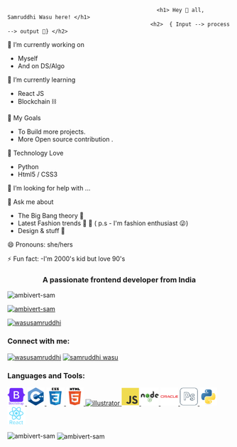 

  <img src="https://user-images.githubusercontent.com/74984661/112729795-09d65b80-8f54-11eb-8978-0fe8be63cd37.gif" alt="">



                                                   <h1> Hey 👋 all, Samruddhi Wasu here! </h1>
                                                 <h2>  { Input --> process --> output 🌼} </h2>
                                                   









 🔭 I’m currently working on 
- Myself
- And on DS/Algo
 
🌱 I’m currently learning
- React JS
- Blockchain ⛓

📌 My Goals 
- To Build more projects.
- More Open source contribution .
 
💜 Technology Love
- Python
- Html5 / CSS3
 
 🤔 I’m looking for help with ...

 💬 Ask me about 
-  The Big Bang theory 🎥
-  Latest Fashion trends 👟 👒
  ( p.s - I'm fashion enthusiast 😜)
- Design & stuff 🎨
  
 

 😄 Pronouns: she/hers

 ⚡ Fun fact: 
 -I'm 2000's kid but love 90's
 
 
 <h3 align="center">A passionate frontend developer from India</h3>

<p align="left"> <img src="https://komarev.com/ghpvc/?username=ambivert-sam&label=Profile%20views&color=0e75b6&style=flat" alt="ambivert-sam" /> </p>

<p align="left"> <a href="https://github.com/ryo-ma/github-profile-trophy"><img src="https://github-profile-trophy.vercel.app/?username=ambivert-sam" alt="ambivert-sam" /></a> </p>

<p align="left"> <a href="https://twitter.com/wasusamruddhi" target="blank"><img src="https://img.shields.io/twitter/follow/wasusamruddhi?logo=twitter&style=for-the-badge" alt="wasusamruddhi" /></a> </p>

<h3 align="left">Connect with me:</h3>
<p align="left">
<a href="https://twitter.com/wasusamruddhi" target="blank"><img align="center" src="https://cdn.jsdelivr.net/npm/simple-icons@3.0.1/icons/twitter.svg" alt="wasusamruddhi" height="30" width="40" /></a>
<a href="https://linkedin.com/in/samruddhi wasu" target="blank"><img align="center" src="https://cdn.jsdelivr.net/npm/simple-icons@3.0.1/icons/linkedin.svg" alt="samruddhi wasu" height="30" width="40" /></a>
</p>

<h3 align="left">Languages and Tools:</h3>
<p align="left"> <a href="https://getbootstrap.com" target="_blank"> <img src="https://raw.githubusercontent.com/devicons/devicon/master/icons/bootstrap/bootstrap-plain-wordmark.svg" alt="bootstrap" width="40" height="40"/> </a> <a href="https://www.w3schools.com/cpp/" target="_blank"> <img src="https://raw.githubusercontent.com/devicons/devicon/master/icons/cplusplus/cplusplus-original.svg" alt="cplusplus" width="40" height="40"/> </a> <a href="https://www.w3schools.com/css/" target="_blank"> <img src="https://raw.githubusercontent.com/devicons/devicon/master/icons/css3/css3-original-wordmark.svg" alt="css3" width="40" height="40"/> </a> <a href="https://www.w3.org/html/" target="_blank"> <img src="https://raw.githubusercontent.com/devicons/devicon/master/icons/html5/html5-original-wordmark.svg" alt="html5" width="40" height="40"/> </a> <a href="https://www.adobe.com/in/products/illustrator.html" target="_blank"> <img src="https://www.vectorlogo.zone/logos/adobe_illustrator/adobe_illustrator-icon.svg" alt="illustrator" width="40" height="40"/> </a> <a href="https://developer.mozilla.org/en-US/docs/Web/JavaScript" target="_blank"> <img src="https://raw.githubusercontent.com/devicons/devicon/master/icons/javascript/javascript-original.svg" alt="javascript" width="40" height="40"/> </a> <a href="https://nodejs.org" target="_blank"> <img src="https://raw.githubusercontent.com/devicons/devicon/master/icons/nodejs/nodejs-original-wordmark.svg" alt="nodejs" width="40" height="40"/> </a> <a href="https://www.oracle.com/" target="_blank"> <img src="https://raw.githubusercontent.com/devicons/devicon/master/icons/oracle/oracle-original.svg" alt="oracle" width="40" height="40"/> </a> <a href="https://www.photoshop.com/en" target="_blank"> <img src="https://raw.githubusercontent.com/devicons/devicon/master/icons/photoshop/photoshop-line.svg" alt="photoshop" width="40" height="40"/> </a> <a href="https://www.python.org" target="_blank"> <img src="https://raw.githubusercontent.com/devicons/devicon/master/icons/python/python-original.svg" alt="python" width="40" height="40"/> </a> <a href="https://reactjs.org/" target="_blank"> <img src="https://raw.githubusercontent.com/devicons/devicon/master/icons/react/react-original-wordmark.svg" alt="react" width="40" height="40"/> </a> </p>

<p><img align="left" src="https://github-readme-stats.vercel.app/api/top-langs?username=ambivert-sam&show_icons=true&locale=en&layout=compact" alt="ambivert-sam" /></p>

<p>&nbsp;<img align="center" src="https://github-readme-stats.vercel.app/api?username=ambivert-sam&show_icons=true&locale=en" alt="ambivert-sam" /></p>
